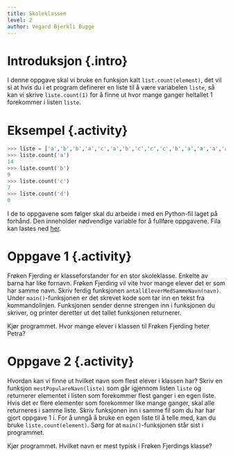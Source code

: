 ```yaml
---
title: Skoleklassen
level: 2
author: Vegard Bjerkli Bugge
---
```


# Introduksjon {.intro}

I denne oppgave skal vi bruke en funksjon kalt `list.count(element)`, det vil si at hvis du i et program definerer en liste til å være variabelen `liste`, så kan vi skrive `liste.count(1)` for å finne ut hvor mange ganger heltallet 1 forekommer i listen `liste`.

# Eksempel {.activity}

```python
>>> liste = ['a','b','b','a','c','a','b','c','c','c','b','a','a','a','a','b','b','c','a','b','b','a','a','c','a','a','b','a','c','a']
>>> liste.count('a')
14
>>> liste.count('b')
9
>>> liste.count('c')
7
>>> liste.count('d')
0
```

I de to oppgavene som følger skal du arbeide i med en Python-fil laget på forhånd. Den inneholder nødvendige variable for å fullføre oppgavene. Fila kan lastes ned [her](./skoleklassen.py).

# Oppgave 1 {.activity}
Frøken Fjerding er klasseforstander for en stor skoleklasse. Enkelte av barna har like fornavn. Frøken Fjerding vil vite hvor mange elever det er som har samme navn. Skriv ferdig funksjonen `antallEleverMedSammeNavn(navn)`. Under `main()`-funksjonen er det skrevet kode som tar inn en tekst fra kommandolinjen. Funksjonen sender denne strengen inn i funksjonen du skriver, og printer deretter ut det tallet funksjonen returnerer.

Kjør programmet. Hvor mange elever i klassen til Frøken Fjerding heter Petra?

# Oppgave 2 {.activity}
Hvordan kan vi finne ut hvilket navn som flest elever i klassen har? Skriv en funksjon `mestPopulareNavn(liste)` som går igjennom listen `liste` og returnerer elementet i listen som forekommer flest ganger i en egen liste. Hvis det er flere elementer som forekommer like mange ganger, skal alle returneres i samme liste. Skriv funksjonen inn i samme fil som du har har gjort oppgave 1 i. For å unngå å bruke en egen liste til å telle med, kan du bruke `liste.count(element)`. Sørg for at `main()`-funksjonen står sist i programmet.

Kjør programmet. Hvilket navn er mest typisk i Frøken Fjerdings klasse?
